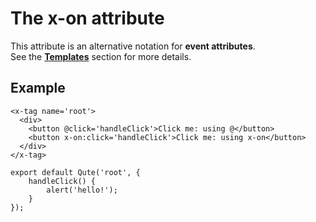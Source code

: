 # The x-on attribute

This attribute is an alternative notation for **event attributes**.  \
See the **[Templates]()** section for more details.

## Example

```jsq
<x-tag name='root'>
  <div>
    <button @click='handleClick'>Click me: using @</button>
    <button x-on:click='handleClick'>Click me: using x-on</button>
  </div>
</x-tag>

export default Qute('root', {
	handleClick() {
		alert('hello!');
	}
});
```

